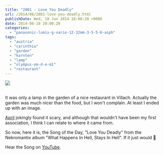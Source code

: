 ```yaml
---
title: "2801 - Love You Deadly"
url: /2014/06/2801-love-you-deadly.html
publishDate: Wed, 18 Jun 2014 18:00:20 +0000
date: 2014-06-18 20:00:20
categories: 
  - "panasonic-lumix-g-vario-12-32mm-3-5-5-6-asph"
tags: 
  - "austria"
  - "carinthia"
  - "garden"
  - "karnten"
  - "lamp"
  - "olympus-om-d-e-m1"
  - "restaurant"
---
```

<div class="container">
<div class="center"><a target="_blank" href="https://d25zfm9zpd7gm5.cloudfront.net/1200x1200/2014/20140606_183806_lr.jpg"><img src="https://d25zfm9zpd7gm5.cloudfront.net/0600x0600/2014/20140606_183806_lr.jpg" /></a></div>
</div>
<br />

It was only a lamp in the garden of a nice restaurant in Villach. Actually the garden was much nicer than the food, but I won't complain. At least I ended up with an image.

<a href="http://www.bungalow104.com/" target="_blank">April</a> jokingly found it scary, and although that wouldn't have been my first association, I think I can relate to where it came from.

So now, here it is, the Song of the Day, "Love You Deadly" from the Nekromantix album "What Happens In Hell, Stays In Hell". If it just would 🙂

Hear the Song on <a href="https://www.youtube.com/watch?v=XigoeKxWJb4" target="_blank">YouTube</a>.
